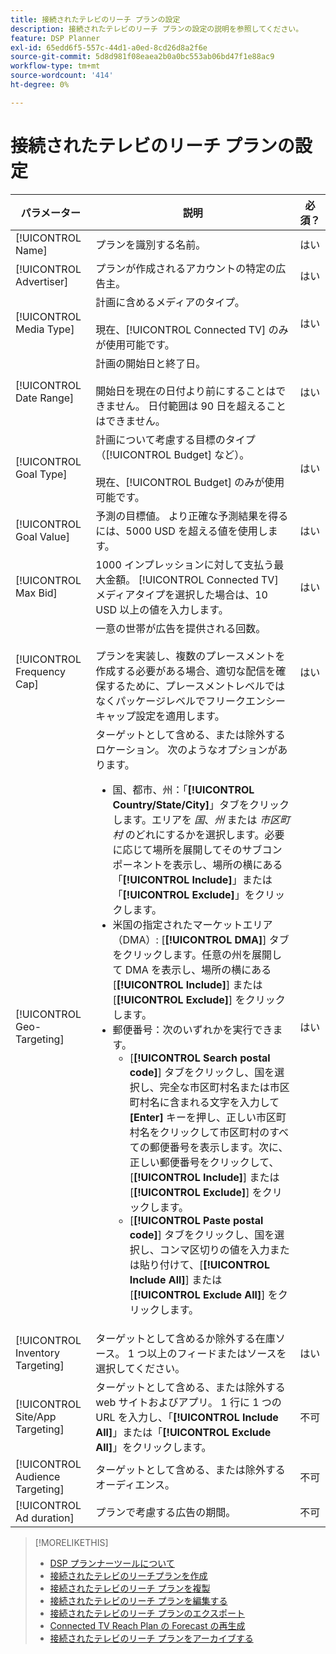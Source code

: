 ```yaml
---
title: 接続されたテレビのリーチ プランの設定
description: 接続されたテレビのリーチ プランの設定の説明を参照してください。
feature: DSP Planner
exl-id: 65edd6f5-557c-44d1-a0ed-8cd26d8a2f6e
source-git-commit: 5d8d981f08eaea2b0a0bc553ab06bd47f1e88ac9
workflow-type: tm+mt
source-wordcount: '414'
ht-degree: 0%

---
```


# 接続されたテレビのリーチ プランの設定

<!-- Move out of table for consistency at some point. -->

| パラメーター | 説明 | 必須？ |
| --- | --- | --- |
| [!UICONTROL Name] | プランを識別する名前。 | はい |
| [!UICONTROL Advertiser] | プランが作成されるアカウントの特定の広告主。 | はい |
| [!UICONTROL Media Type] | 計画に含めるメディアのタイプ。<br><br> 現在、[!UICONTROL Connected TV] のみが使用可能です。 | はい |
| [!UICONTROL Date Range] | 計画の開始日と終了日。<br><br> 開始日を現在の日付より前にすることはできません。 日付範囲は 90 日を超えることはできません。 | はい |
| [!UICONTROL Goal Type] | 計画について考慮する目標のタイプ（[!UICONTROL Budget] など）。<br><br> 現在、[!UICONTROL Budget] のみが使用可能です。 | はい |
| [!UICONTROL Goal Value] | 予測の目標値。 より正確な予測結果を得るには、5000 USD を超える値を使用します。 | はい |
| [!UICONTROL Max Bid] | 1000 インプレッションに対して支払う最大金額。 [!UICONTROL Connected TV] メディアタイプを選択した場合は、10 USD 以上の値を入力します。 | はい |
| [!UICONTROL Frequency Cap] | 一意の世帯が広告を提供される回数。<br><br> プランを実装し、複数のプレースメントを作成する必要がある場合、適切な配信を確保するために、プレースメントレベルではなくパッケージレベルでフリークエンシーキャップ設定を適用します。 | はい |
| [!UICONTROL Geo-Targeting] | ターゲットとして含める、または除外するロケーション。 次のようなオプションがあります。<ul><li>国、都市、州：「**[!UICONTROL Country/State/City]**」タブをクリックします。エリアを *国*、*州* または *市区町村* のどれにするかを選択します。必要に応じて場所を展開してそのサブコンポーネントを表示し、場所の横にある「**[!UICONTROL Include]**」または「**[!UICONTROL Exclude]**」をクリックします。</li><li>米国の指定されたマーケットエリア（DMA）: [**[!UICONTROL DMA]**] タブをクリックします。任意の州を展開して DMA を表示し、場所の横にある [**[!UICONTROL Include]**] または [**[!UICONTROL Exclude]**] をクリックします。</li><li>郵便番号：次のいずれかを実行できます。<ul><li>[**[!UICONTROL Search postal code]**] タブをクリックし、国を選択し、完全な市区町村名または市区町村名に含まれる文字を入力して **[Enter]** キーを押し、正しい市区町村名をクリックして市区町村のすべての郵便番号を表示します。次に、正しい郵便番号をクリックして、[**[!UICONTROL Include]**] または [**[!UICONTROL Exclude]**] をクリックします。</li><li>[**[!UICONTROL Paste postal code]**] タブをクリックし、国を選択し、コンマ区切りの値を入力または貼り付けて、[**[!UICONTROL Include All]**] または [**[!UICONTROL Exclude All]**] をクリックします。</li></ul></li></ul> | はい |
| [!UICONTROL Inventory Targeting] | ターゲットとして含めるか除外する在庫ソース。 1 つ以上のフィードまたはソースを選択してください。 | はい |
| [!UICONTROL Site/App Targeting] | ターゲットとして含める、または除外する web サイトおよびアプリ。 1 行に 1 つの URL を入力し、「**[!UICONTROL Include All]**」または「**[!UICONTROL Exclude All]**」をクリックします。 | 不可 |
| [!UICONTROL Audience Targeting] | ターゲットとして含める、または除外するオーディエンス。 | 不可 |
| [!UICONTROL Ad duration] | プランで考慮する広告の期間。 | 不可 |

>[!MORELIKETHIS]
>
>* [DSP プランナーツールについて ](planner-about.md)
>* [ 接続されたテレビのリーチプランを作成 ](planner-create.md)
>* [ 接続されたテレビのリーチ プランを複製 ](planner-duplicate.md)
>* [ 接続されたテレビのリーチ プランを編集する ](planner-edit.md)
>* [ 接続されたテレビのリーチ プランのエクスポート ](planner-export.md)
>* [Connected TV Reach Plan の Forecast の再生成 ](planner-forecast.md)
>* [ 接続されたテレビのリーチ プランをアーカイブする ](planner-archive.md)

